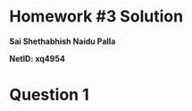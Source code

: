 # Homework #3 Solution

**Sai Shethabhish Naidu Palla**

**NetID: xq4954**

# Question 1












